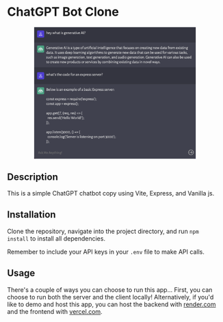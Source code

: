 # ChatGPT Bot Clone

<p align="center">
    <img src="./img/chatbot.png" width="75%" height="75%" align="center">
</p>


## Description
This is a simple ChatGPT chatbot copy using Vite, Express, and Vanilla js.

## Installation
Clone the repository, navigate into the project directory, and run `npm install` to install all dependencies.

Remember to include your API keys in your `.env` file to make API calls.

## Usage
There's a couple of ways you can choose to run this app... First, you can choose to run both the server and the client locally! Alternatively, if you'd like to demo and host this app, you can host the backend with [render.com](https://render.com/) and the frontend with [vercel.com](https://vercel.com/).
